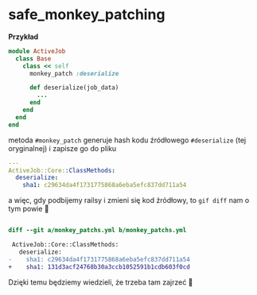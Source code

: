 # safe_monkey_patching

**Przykład**
```ruby
module ActiveJob
  class Base
    class << self
      monkey_patch :deserialize

      def deserialize(job_data)
        ...
      end
    end
  end
end
````

metoda `#monkey_patch` generuje hash kodu źródłowego `#deserialize` (tej oryginalnej) i zapisze go do pliku
```yml
---
ActiveJob::Core::ClassMethods:
  deserialize:
    sha1: c29634da4f1731775868a6eba5efc837dd711a54
```
a więc, gdy podbijemy railsy i zmieni się kod źródłowy, to `gif diff` nam o tym powie 🤩


```diff

diff --git a/monkey_patchs.yml b/monkey_patchs.yml

 ActiveJob::Core::ClassMethods:
   deserialize:
-    sha1: c29634da4f1731775868a6eba5efc837dd711a54
+    sha1: 131d3acf24768b30a3ccb1052591b1cdb603f0cd
```

Dzięki temu będziemy wiedzieli, że trzeba tam zajrzeć 🥳

